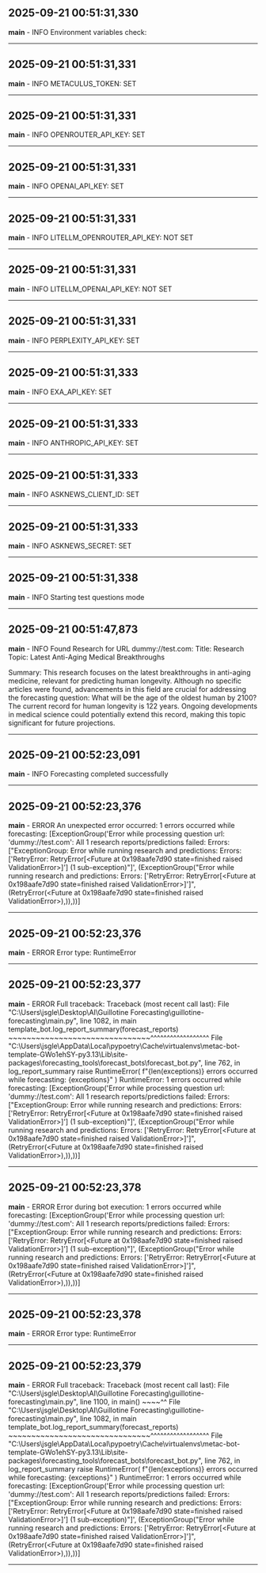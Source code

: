 ## 2025-09-21 00:51:31,330
__main__ - INFO
Environment variables check:

---

## 2025-09-21 00:51:31,331
__main__ - INFO
METACULUS_TOKEN: SET

---

## 2025-09-21 00:51:31,331
__main__ - INFO
OPENROUTER_API_KEY: SET

---

## 2025-09-21 00:51:31,331
__main__ - INFO
OPENAI_API_KEY: SET

---

## 2025-09-21 00:51:31,331
__main__ - INFO
LITELLM_OPENROUTER_API_KEY: NOT SET

---

## 2025-09-21 00:51:31,331
__main__ - INFO
LITELLM_OPENAI_API_KEY: NOT SET

---

## 2025-09-21 00:51:31,331
__main__ - INFO
PERPLEXITY_API_KEY: SET

---

## 2025-09-21 00:51:31,333
__main__ - INFO
EXA_API_KEY: SET

---

## 2025-09-21 00:51:31,333
__main__ - INFO
ANTHROPIC_API_KEY: SET

---

## 2025-09-21 00:51:31,333
__main__ - INFO
ASKNEWS_CLIENT_ID: SET

---

## 2025-09-21 00:51:31,333
__main__ - INFO
ASKNEWS_SECRET: SET

---

## 2025-09-21 00:51:31,338
__main__ - INFO
Starting test questions mode

---

## 2025-09-21 00:51:47,873
__main__ - INFO
Found Research for URL dummy://test.com:
Title: Research Topic: Latest Anti-Aging Medical Breakthroughs

Summary: This research focuses on the latest breakthroughs in anti-aging medicine, relevant for predicting human longevity. Although no specific articles were found, advancements in this field are crucial for addressing the forecasting question: What will be the age of the oldest human by 2100? The current record for human longevity is 122 years. Ongoing developments in medical science could potentially extend this record, making this topic significant for future projections.

---

## 2025-09-21 00:52:23,091
__main__ - INFO
Forecasting completed successfully

---

## 2025-09-21 00:52:23,376
__main__ - ERROR
An unexpected error occurred: 1 errors occurred while forecasting: [ExceptionGroup('Error while processing question url: \'dummy://test.com\': All 1 research reports/predictions failed: Errors: ["ExceptionGroup: Error while running research and predictions: Errors: [\'RetryError: RetryError[<Future at 0x198aafe7d90 state=finished raised ValidationError>]\'] (1 sub-exception)"]', (ExceptionGroup("Error while running research and predictions: Errors: ['RetryError: RetryError[<Future at 0x198aafe7d90 state=finished raised ValidationError>]']", (RetryError(<Future at 0x198aafe7d90 state=finished raised ValidationError>),)),))]

---

## 2025-09-21 00:52:23,376
__main__ - ERROR
Error type: RuntimeError

---

## 2025-09-21 00:52:23,377
__main__ - ERROR
Full traceback: Traceback (most recent call last):
  File "C:\Users\jsgle\Desktop\AI\Guillotine Forecasting\guillotine-forecasting\main.py", line 1082, in main
    template_bot.log_report_summary(forecast_reports)
    ~~~~~~~~~~~~~~~~~~~~~~~~~~~~~~~^^^^^^^^^^^^^^^^^^
  File "C:\Users\jsgle\AppData\Local\pypoetry\Cache\virtualenvs\metac-bot-template-GWo1ehSY-py3.13\Lib\site-packages\forecasting_tools\forecast_bots\forecast_bot.py", line 762, in log_report_summary
    raise RuntimeError(
        f"{len(exceptions)} errors occurred while forecasting: {exceptions}"
    )
RuntimeError: 1 errors occurred while forecasting: [ExceptionGroup('Error while processing question url: \'dummy://test.com\': All 1 research reports/predictions failed: Errors: ["ExceptionGroup: Error while running research and predictions: Errors: [\'RetryError: RetryError[<Future at 0x198aafe7d90 state=finished raised ValidationError>]\'] (1 sub-exception)"]', (ExceptionGroup("Error while running research and predictions: Errors: ['RetryError: RetryError[<Future at 0x198aafe7d90 state=finished raised ValidationError>]']", (RetryError(<Future at 0x198aafe7d90 state=finished raised ValidationError>),)),))]


---

## 2025-09-21 00:52:23,378
__main__ - ERROR
Error during bot execution: 1 errors occurred while forecasting: [ExceptionGroup('Error while processing question url: \'dummy://test.com\': All 1 research reports/predictions failed: Errors: ["ExceptionGroup: Error while running research and predictions: Errors: [\'RetryError: RetryError[<Future at 0x198aafe7d90 state=finished raised ValidationError>]\'] (1 sub-exception)"]', (ExceptionGroup("Error while running research and predictions: Errors: ['RetryError: RetryError[<Future at 0x198aafe7d90 state=finished raised ValidationError>]']", (RetryError(<Future at 0x198aafe7d90 state=finished raised ValidationError>),)),))]

---

## 2025-09-21 00:52:23,378
__main__ - ERROR
Error type: RuntimeError

---

## 2025-09-21 00:52:23,379
__main__ - ERROR
Full traceback: Traceback (most recent call last):
  File "C:\Users\jsgle\Desktop\AI\Guillotine Forecasting\guillotine-forecasting\main.py", line 1100, in <module>
    main()
    ~~~~^^
  File "C:\Users\jsgle\Desktop\AI\Guillotine Forecasting\guillotine-forecasting\main.py", line 1082, in main
    template_bot.log_report_summary(forecast_reports)
    ~~~~~~~~~~~~~~~~~~~~~~~~~~~~~~~^^^^^^^^^^^^^^^^^^
  File "C:\Users\jsgle\AppData\Local\pypoetry\Cache\virtualenvs\metac-bot-template-GWo1ehSY-py3.13\Lib\site-packages\forecasting_tools\forecast_bots\forecast_bot.py", line 762, in log_report_summary
    raise RuntimeError(
        f"{len(exceptions)} errors occurred while forecasting: {exceptions}"
    )
RuntimeError: 1 errors occurred while forecasting: [ExceptionGroup('Error while processing question url: \'dummy://test.com\': All 1 research reports/predictions failed: Errors: ["ExceptionGroup: Error while running research and predictions: Errors: [\'RetryError: RetryError[<Future at 0x198aafe7d90 state=finished raised ValidationError>]\'] (1 sub-exception)"]', (ExceptionGroup("Error while running research and predictions: Errors: ['RetryError: RetryError[<Future at 0x198aafe7d90 state=finished raised ValidationError>]']", (RetryError(<Future at 0x198aafe7d90 state=finished raised ValidationError>),)),))]


---

